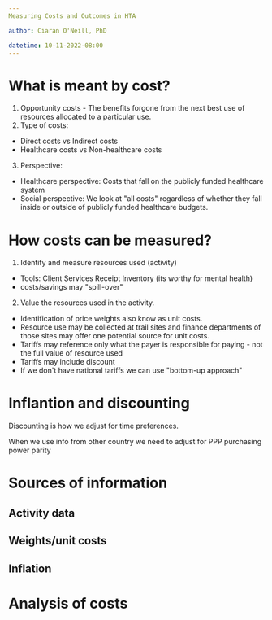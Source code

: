 ```yaml
---
Measuring Costs and Outcomes in HTA

author: Ciaran O'Neill, PhD

datetime: 10-11-2022-08:00
---
```


# What is meant by cost?

1. Opportunity costs - The benefits forgone from the next best use of resources allocated to a particular use. 
2. Type of costs: 
- Direct costs vs Indirect costs 
- Healthcare costs vs Non-healthcare costs
3. Perspective: 
- Healthcare perspective: Costs that fall on the publicly funded healthcare system 
- Social perspective: We look at "all costs" regardless of whether they fall inside or outside of publicly funded healthcare budgets. 

# How costs can be measured?

1. Identify and measure resources used (activity) 
- Tools: Client Services Receipt Inventory (its worthy for mental health)
- costs/savings may "spill-over" 
2. Value the resources used in the activity.
- Identification of price weights also know as unit costs. 
- Resource use may be collected at trail sites and finance departments of those sites may offer one potential source for unit costs. 
- Tariffs may reference only what the payer is responsible for paying - not the full value of resource used 
- Tariffs may include discount 
- If we don't have national tariffs we can use "bottom-up approach"
# Inflantion and discounting
Discounting is how we adjust for time preferences. 

When we use info from other country we need to adjust for PPP purchasing power parity 
# Sources of information
## Activity data
## Weights/unit costs
## Inflation

# Analysis of costs 